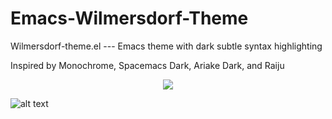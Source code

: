 # Emacs-Wilmersdorf-Theme

Wilmersdorf-theme.el --- Emacs theme with dark subtle syntax highlighting

Inspired by Monochrome, Spacemacs Dark, Ariake Dark, and Raiju


<p align="center">
  <img src="https://upload.wikimedia.org/wikipedia/commons/thumb/0/08/EmacsIcon.svg/120px-EmacsIcon.svg.png" />
</p>


![alt text](./screenshot.png)
